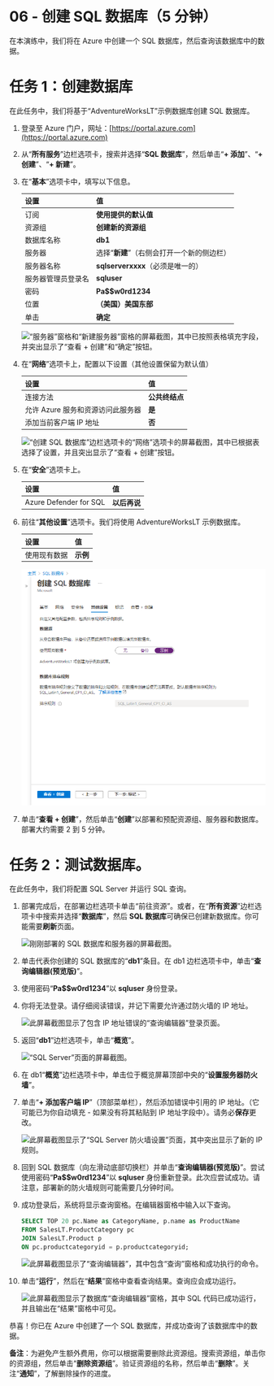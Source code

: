 ﻿---
wts:
    title: '06 - 创建 SQL 数据库（5 分钟）'
    module: '模块 02 - 核心 Azure 服务（工作负载）'
---

# 06 - 创建 SQL 数据库（5 分钟）

在本演练中，我们将在 Azure 中创建一个 SQL 数据库，然后查询该数据库中的数据。

# 任务 1：创建数据库 

在此任务中，我们将基于“AdventureWorksLT”示例数据库创建 SQL 数据库。 

1. 登录至 Azure 门户，网址：[https://portal.azure.com](https://portal.azure.com)

2. 从“**所有服务**”边栏选项卡，搜索并选择“**SQL 数据库**”，然后单击“**+ 添加**”、“**+ 创建**”、“**+ 新建**”。 

3. 在“**基本**”选项卡中，填写以下信息。  

    | 设置 | 值 | 
    | --- | --- |
    | 订阅 | **使用提供的默认值** |
    | 资源组 | **创建新的资源组** |
    | 数据库名称| **db1** | 
    | 服务器 | 选择“**新建**”（右侧会打开一个新的侧边栏）|
    | 服务器名称 | **sqlserverxxxx**（必须是唯一的） | 
    | 服务器管理员登录名 | **sqluser** |
    | 密码 | **Pa$$w0rd1234** |
    | 位置 | **（美国）美国东部** |
    | 单击  | **确定** |

   ![“服务器”窗格和“新建服务器”窗格的屏幕截图，其中已按照表格填充字段，并突出显示了“查看 + 创建”和“确定”按钮。](../images/0501.png)

4. 在“**网络**”选项卡上，配置以下设置（其他设置保留为默认值）

    | 设置 | 值 | 
    | --- | --- |
    | 连接方法 | **公共终结点** |    
    | 允许 Azure 服务和资源访问此服务器 | **是** |
    | 添加当前客户端 IP 地址 | **否** |
    
   ![“创建 SQL 数据库”边栏选项卡的“网络”选项卡的屏幕截图，其中已根据表选择了设置，并且突出显示了“查看 + 创建”按钮。](../images/0501b.png)

5. 在“**安全**”选项卡上。 

    | 设置 | 值 | 
    | --- | --- |
    | Azure Defender for SQL| **以后再说** |
    
6. 前往“**其他设置**”选项卡。我们将使用 AdventureWorksLT 示例数据库。

    | 设置 | 值 | 
    | --- | --- |
    | 使用现有数据 | **示例** |

    ![“创建 SQL 数据库”边栏选项卡的“其他设置”选项卡的屏幕截图，其中已根据表选择了设置，并且突出显示了“查看 + 创建”按钮。](../images/0501c.png)

7. 单击“**查看 + 创建**”，然后单击“**创建**”以部署和预配资源组、服务器和数据库。部署大约需要 2 到 5 分钟。


# 任务 2：测试数据库。

在此任务中，我们将配置 SQL Server 并运行 SQL 查询。 

1. 部署完成后，在部署边栏选项卡单击“前往资源”。或者，在“**所有资源**”边栏选项卡中搜索并选择“**数据库**”，然后 **SQL 数据库**可确保已创建新数据库。你可能需要**刷新**页面。

    ![刚刚部署的 SQL 数据库和服务器的屏幕截图。](../images/0502.png)

2. 单击代表你创建的 SQL 数据库的“**db1**”条目。在 db1 边栏选项卡中，单击“**查询编辑器(预览版)**”。

3. 使用密码“**Pa$$w0rd1234**”以 **sqluser** 身份登录。

4. 你将无法登录。请仔细阅读错误，并记下需要允许通过防火墙的 IP 地址。 

    ![此屏幕截图显示了包含 IP 地址错误的“查询编辑器”登录页面。](../images/0503.png)

5. 返回“**db1**”边栏选项卡，单击“**概览**”。 

    ![“SQL Server”页面的屏幕截图。](../images/0504.png)

6. 在 db1“**概览**”边栏选项卡中，单击位于概览屏幕顶部中央的“**设置服务器防火墙**”。

7. 单击“**+ 添加客户端 IP**”（顶部菜单栏），然后添加错误中引用的 IP 地址。（它可能已为你自动填充 - 如果没有将其粘贴到 IP 地址字段中）。请务必**保存**更改。 

    ![此屏幕截图显示了“SQL Server 防火墙设置”页面，其中突出显示了新的 IP 规则。](../images/0506.png)

8. 回到 SQL 数据库（向左滑动底部切换栏）并单击“**查询编辑器(预览版)**”。尝试使用密码“**Pa$$w0rd1234**”以 **sqluser** 身份重新登录。此次应尝试成功。请注意，部署新的防火墙规则可能需要几分钟时间。 

9. 成功登录后，系统将显示查询窗格。在编辑器窗格中输入以下查询。 

    ```SQL
    SELECT TOP 20 pc.Name as CategoryName, p.name as ProductName
    FROM SalesLT.ProductCategory pc
    JOIN SalesLT.Product p
    ON pc.productcategoryid = p.productcategoryid;
    ```

    ![此屏幕截图显示了“查询编辑器”，其中包含“查询”窗格和成功执行的命令。](../images/0507.png)

10. 单击“**运行**”，然后在“**结果**”窗格中查看查询结果。查询应会成功运行。

    ![此屏幕截图显示了数据库“查询编辑器”窗格，其中 SQL 代码已成功运行，并且输出在“结果”窗格中可见。](../images/0508.png)

恭喜！你已在 Azure 中创建了一个 SQL 数据库，并成功查询了该数据库中的数据。

**备注**：为避免产生额外费用，你可以根据需要删除此资源组。搜索资源组，单击你的资源组，然后单击“**删除资源组**”。验证资源组的名称，然后单击“**删除**”。关注“**通知**”，了解删除操作的进度。

